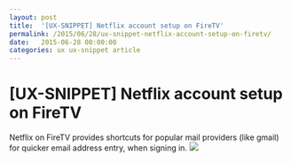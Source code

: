 ```yaml
---
layout: post
title:  '[UX-SNIPPET] Netflix account setup on FireTV'
permalink: /2015/06/28/ux-snippet-netflix-account-setup-on-firetv/
date:   2015-06-28 00:00:00
categories: ux ux-snippet article
---
```



# [UX-SNIPPET] Netflix account setup on FireTV
Netflix on FireTV provides shortcuts for popular mail providers (like gmail) for quicker email address entry, when signing in.
![](https://image.jimcdn.com/app/cms/image/transf/dimension=990x10000:format=jpg/path/se42d1516dcb4082b/image/id36ff461d7f1c09a/version/1435484463/image.jpg)